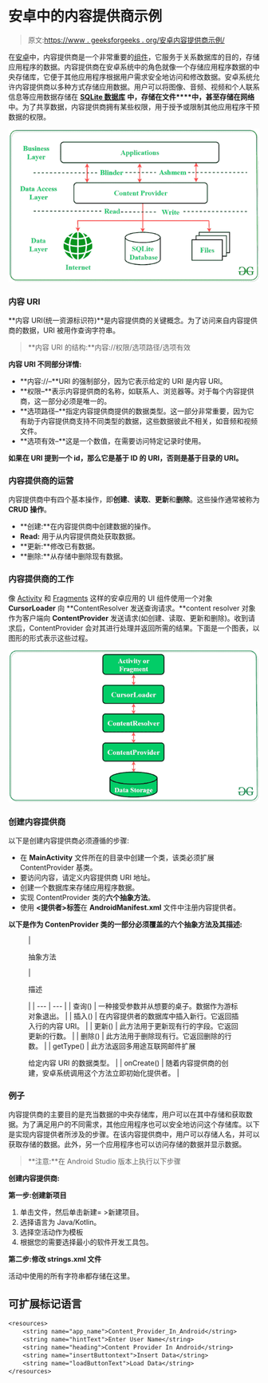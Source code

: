 # 安卓中的内容提供商示例

> 原文:[https://www . geeksforgeeks . org/安卓内容提供商示例/](https://www.geeksforgeeks.org/content-providers-in-android-with-example/)

在[安卓](https://www.geeksforgeeks.org/introduction-to-android-development/)中，内容提供商是一个非常重要的[组件](https://www.geeksforgeeks.org/components-android-application/)，它服务于关系数据库的目的，存储应用程序的数据。内容提供商在安卓系统中的角色就像一个存储应用程序数据的中央存储库，它便于其他应用程序根据用户需求安全地访问和修改数据。安卓系统允许内容提供商以多种方式存储应用数据。用户可以将图像、音频、视频和个人联系信息等应用数据存储在 [**SQLite 数据库**](https://www.geeksforgeeks.org/introduction-to-sqlite/) **中，存储在文件****中，甚至存储在网络**中。为了共享数据，内容提供商拥有某些权限，用于授予或限制其他应用程序干预数据的权限。

![Content Provider](img/1d69f70cfdbcc2af80ffcd25ed3e3d22.png)

### **内容 URI**

**内容 URI(统一资源标识符)**是内容提供商的关键概念。为了访问来自内容提供商的数据，URI 被用作查询字符串。

> **内容 URI 的结构:**内容://权限/选项路径/选项有效

**内容 URI 不同部分详情:**

*   **内容://–**URI 的强制部分，因为它表示给定的 URI 是内容 URI。
*   **权限–**表示内容提供商的名称，如联系人、浏览器等。对于每个内容提供商，这一部分必须是唯一的。
*   **选项路径–**指定内容提供商提供的数据类型。这一部分非常重要，因为它有助于内容提供商支持不同类型的数据，这些数据彼此不相关，如音频和视频文件。
*   **选项有效–**这是一个数值，在需要访问特定记录时使用。

**如果在 URI 提到一个 id，那么它是基于 ID 的 URI，否则是基于目录的 URI。**

### **内容提供商的运营**

内容提供商中有四个基本操作，即**创建**、**读取**、**更新**和**删除**。这些操作通常被称为 **CRUD 操作**。

*   **创建:**在内容提供商中创建数据的操作。
*   **Read:** 用于从内容提供商处获取数据。
*   **更新:**修改已有数据。
*   **删除:**从存储中删除现有数据。

### **内容提供商的工作**

像 [Activity](https://www.geeksforgeeks.org/activity-lifecycle-in-android-with-demo-app/) 和 [Fragments](https://www.geeksforgeeks.org/introduction-fragments-android/) 这样的安卓应用的 UI 组件使用一个对象 **CursorLoader** 向 **ContentResolver 发送查询请求。**content resolver 对象作为客户端向 **ContentProvider** 发送请求(如创建、读取、更新和删除)。收到请求后，ContentProvider 会对其进行处理并返回所需的结果。下面是一个图表，以图形的形式表示这些过程。

![Working of content provider](img/280da580f9d41817c14ab66c3b07ef68.png)

### **创建内容提供商**

以下是创建内容提供商必须遵循的步骤:

*   在 **MainActivity** 文件所在的目录中创建一个类，该类必须扩展 ContentProvider 基类。
*   要访问内容，请定义内容提供商 URI 地址。
*   创建一个数据库来存储应用程序数据。
*   实现 ContentProvider 类的**六个抽象方法**。
*   使用 **<提供者>标签**在 **AndroidManifest.xml** 文件中注册内容提供者。

**以下是作为 ContenProvider 类的一部分必须覆盖的六个抽象方法及其描述:**

<figure class="table">

| 

抽象方法

 | 

描述

 |
| --- | --- |
| 查询() | 一种接受参数并从想要的桌子。数据作为游标对象退出。 |
| 插入() | 在内容提供者的数据库中插入新行。它返回插入行的内容 URI。 |
| 更新() | 此方法用于更新现有行的字段。它返回更新的行数。 |
| 删除() | 此方法用于删除现有行。它返回删除的行数。 |
| getType() | 此方法返回多用途互联网邮件扩展

给定内容 URI 的数据类型。 |
| onCreate() | 随着内容提供商的创建，安卓系统调用这个方法立即初始化提供者。 |

</figure>

### 例子

内容提供商的主要目的是充当数据的中央存储库，用户可以在其中存储和获取数据。为了满足用户的不同需求，其他应用程序也可以安全地访问这个存储库。以下是实现内容提供者所涉及的步骤。在该内容提供商中，用户可以存储人名，并可以获取存储的数据。此外，另一个应用程序也可以访问存储的数据并显示数据。

> **注意:**在 Android Studio 版本上执行以下步骤

**创建内容提供商:**

**第一步:创建新项目**

1.  单击文件，然后单击新建= >新建项目。
2.  选择语言为 Java/Kotlin。
3.  选择空活动作为模板
4.  根据您的需要选择最小的软件开发工具包。

**第二步:修改 strings.xml 文件**

活动中使用的所有字符串都存储在这里。

## 可扩展标记语言

```
<resources>
    <string name="app_name">Content_Provider_In_Android</string>
    <string name="hintText">Enter User Name</string>
    <string name="heading">Content Provider In Android</string>
    <string name="insertButtontext">Insert Data</string>
    <string name="loadButtonText">Load Data</string>
</resources>
```